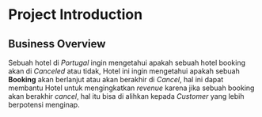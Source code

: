 # Project Introduction
## Business Overview
Sebuah hotel di *Portugal* ingin mengetahui apakah sebuah hotel booking akan di *Canceled* atau tidak, Hotel ini ingin mengetahui apakah sebuah **Booking** akan berlanjut atau akan berakhir di *Cancel*, hal ini dapat membantu Hotel untuk mengingkatkan *revenue* karena jika sebuah booking akan berakhir *cancel*, hal itu bisa di alihkan kepada *Customer* yang lebih berpotensi menginap. 
